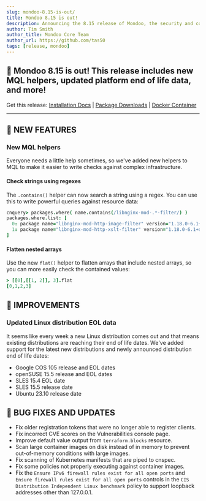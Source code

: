 ```yaml
---
slug: mondoo-8.15-is-out/
title: Mondoo 8.15 is out!
description: Announcing the 8.15 release of Mondoo, the security and compliance platform that prioritizes risks that matter most in your infrastructure.
author: Tim Smith
author_title: Mondoo Core Team
author_url: https://github.com/tas50
tags: [release, mondoo]
---
```


## 🥳 Mondoo 8.15 is out! This release includes new MQL helpers, updated platform end of life data, and more!

Get this release: [Installation Docs](/cnspec/) | [Package Downloads](https://releases.mondoo.com/cnspec/) | [Docker Container](https://hub.docker.com/r/mondoo/cnspec)

---

## 🎉 NEW FEATURES

### New MQL helpers

Everyone needs a little help sometimes, so we've added new helpers to MQL to make it easier to write checks against complex infrastructure.

#### Check strings using regexes

The `.contains()` helper can now search a string using a regex. You can use this to write powerful queries against resource data:

```coffeescript
cnquery> packages.where( name.contains(/libnginx-mod-.*-filter/) )
packages.where.list: [
  0: package name="libnginx-mod-http-image-filter" version="1.18.0-6.1+deb11u3"
  1: package name="libnginx-mod-http-xslt-filter" version="1.18.0-6.1+deb11u3"
]
```

#### Flatten nested arrays

Use the new `flat()` helper to flatten arrays that include nested arrays, so you can more easily check the contained values:

```coffeescript
> [[0],[[1, 2]], 3].flat
[0,1,2,3]
```

## 🧹 IMPROVEMENTS

### Updated Linux distribution EOL data

It seems like every week a new Linux distribution comes out and that means existing distributions are reaching their end of life dates. We've added support for the latest new distributions and newly announced distribution end of life dates:

- Google COS 105 release and EOL dates
- openSUSE 15.5 release and EOL dates
- SLES 15.4 EOL date
- SLES 15.5 release date
- Ubuntu 23.10 release date

## 🐛 BUG FIXES AND UPDATES

- Fix older registration tokens that were no longer able to register clients.
- Fix incorrect CVE scores on the Vulnerabilities console page.
- Improve default value output from `terraform.blocks` resource.
- Scan large container images on disk instead of in memory to prevent out-of-memory conditions with large images.
- Fix scanning of Kubernetes manifests that are piped to cnspec.
- Fix some policies not properly executing against container images.
- Fix the `Ensure IPv6 firewall rules exist for all open ports` and `Ensure firewall rules exist for all open ports` controls in the `CIS Distribution Independent Linux benchmark` policy to support loopback addresses other than 127.0.0.1.
